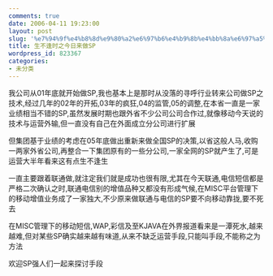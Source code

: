 ```yaml
---
comments: true
date: 2006-04-11 19:23:00
layout: post
slug: '%e7%94%9f%e4%b8%8d%e9%80%a2%e6%97%b6%e4%b9%8b%e4%bb%8a%e6%97%a5%e6%9d%a5%e5%81%9asp'
title: 生不逢时之今日来做SP
wordpress_id: 823367
categories:
- 未分类
---
```


我公司从01年底就开始做SP,我也基本上是那时从没落的寻呼行业转来公司做SP之技术,经过几年的02年的开拓,03年的疯狂,04的监管,05的调整,在本省一直是一家业绩相当不错的SP,虽然发展时期也跟外省不少公司公司合作过,就像移动今天说的技术与运营外输,但一直没有自己在外面成立分公司进行扩展  
  
但集团基于业绩的考虑在05年底做出重新来做全国SP的决策,以省这般人马,收购一两家外省公司,再整合一下集团原有的一些分公司,一家全网的SP就产生了,可是运营大半年看来这有点生不逢生  
  
一直主要跟着联通做,就注定我们就是成功也很有限,尤其在今天联通,电信短信都是严格二次确认之时,联通电信别的增值品种又都没有形成气候,在MISC平台管理下的移动增值业务成了一家独大,不少原来做联通与电信的SP要不向移动靠拢,要不死去  
  
在MISC管理下的移动短信,WAP,彩信及至KJAVA在外界报道看来是一潭死水,越来越难,但对某些SP确实越来越有味道,从来不缺乏运营手段,只能叫手段,不能称之为方法  
  
欢迎SP强人们一起来探讨手段  
  


